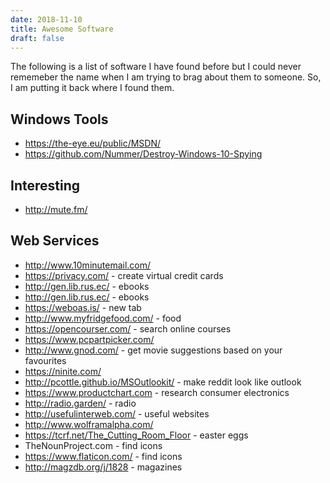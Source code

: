 ```yaml
---
date: 2018-11-10
title: Awesome Software
draft: false
---
```


The following is a list of software I have found before but I could never rememeber the name when I am trying to brag about them to someone. So, I am putting it back where I found them.


## Windows Tools
* https://the-eye.eu/public/MSDN/
* https://github.com/Nummer/Destroy-Windows-10-Spying


## Interesting
* http://mute.fm/ 
 
## Web Services 
* http://www.10minutemail.com/
* https://privacy.com/ - create virtual credit cards
* http://gen.lib.rus.ec/ - ebooks
* http://gen.lib.rus.ec/ - ebooks
* https://weboas.is/ - new tab
* http://www.myfridgefood.com/ - food
* https://opencourser.com/ - search online courses
* https://www.pcpartpicker.com/
* http://www.gnod.com/ - get movie suggestions based on your favourites
* https://ninite.com/
* http://pcottle.github.io/MSOutlookit/ - make reddit look like outlook
* https://www.productchart.com - research consumer electronics
* http://radio.garden/ - radio
* http://usefulinterweb.com/ - useful websites
* http://www.wolframalpha.com/
* https://tcrf.net/The_Cutting_Room_Floor - easter eggs
* TheNounProject.com - find icons
* https://www.flaticon.com/ - find icons
* http://magzdb.org/j/1828 - magazines